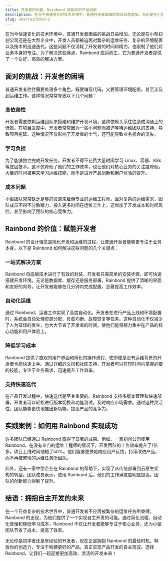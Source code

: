 ```yaml
---
title: 开发者的利器：Rainbond 赋能你的产品创新
description: 在当今快速变化的技术环境中，普通开发者面临的挑战日益增加。无论是在小型初创公司还是在大型企业中，开发人员都被迫面对繁杂的运维任务、复杂的环境配置以及技术的迅速迭代。这些问题不仅消耗了开发者的时间和精力，也限制了他们对业务本身的专注。为了解决这些痛点，Rainbond 应运而生，它为普通开发者提供了一个友好、高效的解决方案。
slug: whatrainbond-2
---
```


在当今快速变化的技术环境中，普通开发者面临的挑战日益增加。无论是在小型初创公司还是在大型企业中，开发人员都被迫面对繁杂的运维任务、复杂的环境配置以及技术的迅速迭代。这些问题不仅消耗了开发者的时间和精力，也限制了他们对业务本身的专注。为了解决这些痛点，Rainbond 应运而生，它为普通开发者提供了一个友好、高效的解决方案。

## 面对的挑战：开发者的困境

普通开发者往往需要处理多个角色，既要编写代码，又要管理环境配置，甚至涉及到运维工作。这种情况常常导致以下几个问题：

### 高依赖性

开发者需要依赖运维团队来搭建和维护开发环境，这种依赖关系往往造成沟通上的低效。在项目进度中，开发者常常因为一些小问题而被迫等待运维团队的支持，导致项目拖延。这种情况不仅影响了开发者的士气，还可能导致业务机会的流失。

### 学习负担

为了能够独立完成开发任务，开发者不得不花费大量时间学习 Linux、容器、K8s 等底层技术。这不仅降低了他们的工作效率，也让他们对核心业务的关注度降低。大量的时间被用来学习运维技能，而不是进行产品创新和用户体验的提升。

### 成本问题

小型团队常常缺乏足够的资源来雇佣专业的运维工程师。面对复杂的运维需求，团队成员不得不分散精力，投入更多时间在运维工作上，这增加了开发成本和时间风险，甚至影响了团队的核心竞争力。

## Rainbond 的价值：赋能开发者

Rainbond 的设计理念是简化开发和运维的过程，让普通开发者能够更专注于业务本身。以下是 Rainbond 如何解决这些问题的几个关键点：

### 一站式解决方案

Rainbond 将底层技术进行了有效的封装，开发者只需简单的安装步骤，即可快速搭建开发环境。无论是数据库、缓存还是服务部署，Rainbond 提供了清晰的界面和友好的向导，让开发者能够在几分钟内完成配置，显著提高工作效率。

### 自动化运维

通过 Rainbond，运维工作实现了高度自动化。开发者在进行产品上线和环境配置时，系统会自动处理资源分配、负载均衡、故障恢复等任务。这种自动化不仅减少了人为错误的发生，也大大节省了开发者的时间，使他们能将精力集中在产品的核心功能和用户体验上。

### 降低学习成本

Rainbond 提供了直观的用户界面和简化的操作流程，使即便是没有运维背景的开发者也能快速上手。通过详细的文档和社区支持，开发者可以在短时间内掌握必要的技能，专注于业务需求，迅速提升工作效率。

### 支持快速迭代

在产品开发过程中，快速迭代是至关重要的。Rainbond 支持多版本管理和快速部署，开发者可以轻松进行版本切换和功能测试，及时响应市场需求。通过这种灵活性，团队能够更快地推出新功能，提高产品的竞争力。

## 实践案例：如何用 Rainbond 实现成功

许多团队已经通过 Rainbond 取得了显著的成果。例如，一家初创公司使用 Rainbond，在没有专门的运维工程师的情况下，开发团队的工作效率提升了1倍多，项目上线时间缩短了50%。他们能够更快地响应用户反馈，持续改进产品，而不再被繁琐的运维任务所困扰。

此外，还有一家中型企业在 Rainbond 的帮助下，实现了从传统部署到云原生架构的转型。团队成员表示，使用 Rainbond 后，他们的工作满意度明显提高，团队的创新能力得到了提升。

## 结语：拥抱自主开发的未来

在一个日益复杂的技术世界中，普通开发者不应再被繁杂的运维任务所束缚。Rainbond 的出现，为他们提供了一个实现自主开发的可能。通过简化流程、自动化管理和降低学习成本，Rainbond 不仅让开发者能够专注于核心业务，还为小型团队节省了成本，提高了效率。

无论你是初学者还是有经验的开发者，现在正是拥抱 Rainbond 的最佳时机。释放你的创造力，专注于构建更好的产品，真正实现产品开发的自主驾驭。选择 Rainbond，让我们一起迎接更加高效、灵活的开发未来！
